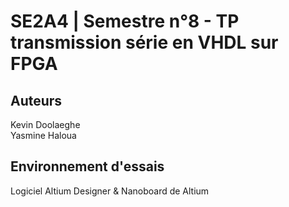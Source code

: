 # SE2A4 | Semestre n°8 - TP transmission série en VHDL sur FPGA

## Auteurs

Kevin Doolaeghe  
Yasmine Haloua  

## Environnement d'essais

Logiciel Altium Designer & Nanoboard de Altium
